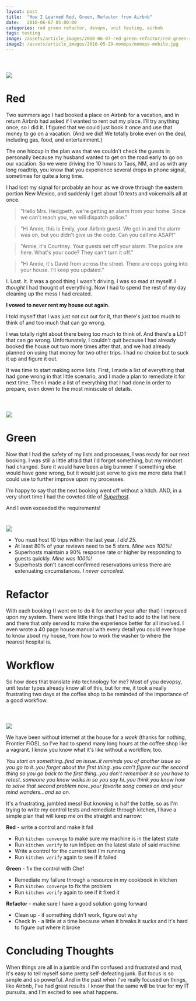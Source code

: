 ```yaml
---
layout: post
title:  "How I Learned Red, Green, Refactor from Airbnb"
date:   2016-06-07 05:00:00
categories: red green refactor, devops, unit testing, airbnb
tags: testing
image: /assets/article_images/2016-06-07-red-green-refactor/red-green-refactor.jpg
image2: /assets/article_images/2016-05-29-momops/momops-mobile.jpg
---
```

<img src='/assets/article_images/2016-06-07-red-green-refactor/red-green-refactor.png' style='display: block; margin-left: auto; margin-right: auto; padding-top: 40px' />

# Red
Two summers ago I had booked a place on Airbnb for a vacation, and in return Airbnb had asked if I wanted to rent out my place. I'll try anything once, so I did it. I figured that we could just book it once and use that money to go on a vacation. (And we did! We totally broke even on the deal, including gas, food, and entertainment.)

The one hiccup in the plan was that we couldn't check the guests in personally because my husband wanted to get on the road early to go on our vacation. So we were driving the 10 hours to Taos, NM, and as with any long roadtrip, you know that you experience several drops in phone signal, sometimes for quite a long time. 

I had lost my signal for probably an hour as we drove through the eastern portion New Mexico, and suddenly I get about 10 texts and voicemails all at once.

>"Hello Mrs. Hedgpeth, we're getting an alarm from your home. Since we can't reach you, we will dispatch police."


> "Hi Annie, this is Emily, your Airbnb guest. We got in and the alarm was on, but you didn't give us the code. Can you call me ASAP!" 


>"Annie, it's Courtney. Your guests set off your alarm. The police are here. What's your code? They can't turn it off."


>"Hi Annie, it's David from across the street. There are cops going into your house. I'll keep you updated."

I. Lost. It. It was a good thing I wasn't driving. I was so mad at myself. I *thought* I had thought of everything. Now I had to spend the rest of my day cleaning up the mess I had created. 

**I vowed to never rent my house out again.**

I told myself that I was just not cut out for it, that there's just too much to think of and too much that can go wrong. 

I was totally right about there being too much to think of. And there's a LOT that can go wrong. Unfortunately, I couldn't quit because I had already booked the house out two more times after that, and we had already planned on using that money for two other trips. I had no choice but to suck it up and figure it out. 

It was time to start making some lists. First, I made a list of everything that had gone wrong in that little scenario, and I made a plan to remediate it for next time. Then I made a list of everything that I had done in order to prepare, even down to the most miniscule of details.  

<img src='/assets/article_images/2016-06-07-red-green-refactor/airbnb.png' style='display: block; margin-left: auto; margin-right: auto; padding-top: 40px' />

# Green
Now that I had the safety of my lists and processes, I was ready for our next booking. I was still a little afraid that I'd forget something, but my mindset had changed. Sure it would have been a big bummer if something else would have gone wrong, but it would just serve to give me more data that I could use to further improve upon my processes.

I'm happy to say that the next booking went off without a hitch. AND, in a very short time I had the coveted title of [*Superhost*](https://www.airbnb.com/superhost).
  
And I even exceeded the requirements! 
<img src='/assets/article_images/2016-06-07-red-green-refactor/superhost.png' style='display: block; margin-left: auto; margin-right: auto; padding-top: 40px' />

  - You must host 10 trips within the last year. *I did 25.*
  - At least 80% of your reviews need to be 5 stars. *Mine was 100%!*
  - Superhosts maintain a 90% response rate or higher by responding to guests quickly. *Mine was 100%!*
  - Superhosts don't cancel confirmed reservations unless there are extenuating circumstances. *I never canceled.*

# Refactor
With each booking (I went on to do it for another year after that) I improved upon my system. There were little things that I had to add to the list here and there that only served to make the experience better for all involved. I even wrote a 40 page house manual with every detail you could ever hope to know about my house, from how to work the washer to where the nearest hospital is. 

# Workflow
So how does that translate into technology for me? Most of you devopsy, unit tester types already know all of this, but for me, it took a really frustrating two days at the coffee shop to be reminded of the importance of a good workflow.

<img src='/assets/article_images/2016-06-07-red-green-refactor/coffee-shop.png' style='display: block; margin-left: auto; margin-right: auto; padding-top: 40px' />

We have been without internet at the house for a *week* (thanks for nothing, Frontier FiOS), so I've had to spend many long hours at the coffee shop like a vagrant. I know you know what it's like without a workflow, too. 

*You start on something..find an issue..it reminds you of another issue so you go to it..you forget about the first thing..you can't figure out the second thing so you go back to the first thing..you don't remember it so you have to retest..someone you know walks in so you say hi..you think you know how to solve that second problem now..your favorite song comes on and your mind wanders...and so on.*

It's a frustrating, jumbled mess! But knowing is half the battle, so as I'm trying to write my control tests and remediate through kitchen, I have a simple plan that will keep me on the straight and narrow:

**Red** - write a control and make it fail

  - Run `kitchen converge` to make sure my machine is in the latest state
  - Run `kitchen verify` to run InSpec on the latest state of said machine
  - Write a control for the current test I'm running 
  - Run `kitchen verify` again to see if it failed

**Green** - fix the control with Chef
  - Remediate my failure through a resource in my cookbook in kitchen
  - Run `kitchen converge` to fix the problem
  - Run `kitchen verify` again to see if it fixed it

**Refactor** - make sure I have a good solution going forward
  - Clean up - if something didn't work, figure out why 
  - Check In - a little at a time because when it breaks it sucks and it's hard to figure out where it broke

# Concluding Thoughts
When things are all in a jumble and I'm confused and frustrated and mad, it's easy to tell myself some pretty self-defeating junk. But focus is so simple and so powerful. And in the past when I've really focused on things, like Airbnb, I've had great results. I know that the same will be true for my IT pursuits, and I'm excited to see what happens.